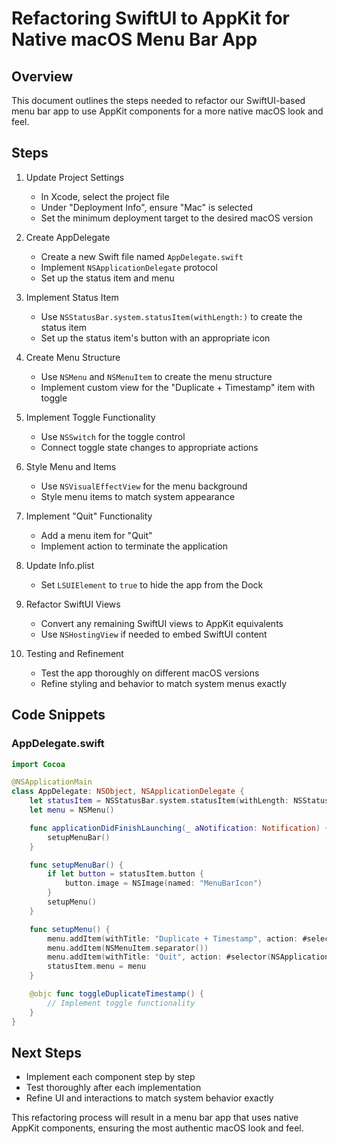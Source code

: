 # Refactoring SwiftUI to AppKit for Native macOS Menu Bar App

## Overview
This document outlines the steps needed to refactor our SwiftUI-based menu bar app to use AppKit components for a more native macOS look and feel.

## Steps

1. Update Project Settings
   - In Xcode, select the project file
   - Under "Deployment Info", ensure "Mac" is selected
   - Set the minimum deployment target to the desired macOS version

2. Create AppDelegate
   - Create a new Swift file named `AppDelegate.swift`
   - Implement `NSApplicationDelegate` protocol
   - Set up the status item and menu

3. Implement Status Item
   - Use `NSStatusBar.system.statusItem(withLength:)` to create the status item
   - Set up the status item's button with an appropriate icon

4. Create Menu Structure
   - Use `NSMenu` and `NSMenuItem` to create the menu structure
   - Implement custom view for the "Duplicate + Timestamp" item with toggle

5. Implement Toggle Functionality
   - Use `NSSwitch` for the toggle control
   - Connect toggle state changes to appropriate actions

6. Style Menu and Items
   - Use `NSVisualEffectView` for the menu background
   - Style menu items to match system appearance

7. Implement "Quit" Functionality
   - Add a menu item for "Quit"
   - Implement action to terminate the application

8. Update Info.plist
   - Set `LSUIElement` to `true` to hide the app from the Dock

9. Refactor SwiftUI Views
   - Convert any remaining SwiftUI views to AppKit equivalents
   - Use `NSHostingView` if needed to embed SwiftUI content

10. Testing and Refinement
    - Test the app thoroughly on different macOS versions
    - Refine styling and behavior to match system menus exactly

## Code Snippets

### AppDelegate.swift
```swift
import Cocoa

@NSApplicationMain
class AppDelegate: NSObject, NSApplicationDelegate {
    let statusItem = NSStatusBar.system.statusItem(withLength: NSStatusItem.squareLength)
    let menu = NSMenu()

    func applicationDidFinishLaunching(_ aNotification: Notification) {
        setupMenuBar()
    }

    func setupMenuBar() {
        if let button = statusItem.button {
            button.image = NSImage(named: "MenuBarIcon")
        }
        setupMenu()
    }

    func setupMenu() {
        menu.addItem(withTitle: "Duplicate + Timestamp", action: #selector(toggleDuplicateTimestamp), keyEquivalent: "")
        menu.addItem(NSMenuItem.separator())
        menu.addItem(withTitle: "Quit", action: #selector(NSApplication.terminate(_:)), keyEquivalent: "q")
        statusItem.menu = menu
    }

    @objc func toggleDuplicateTimestamp() {
        // Implement toggle functionality
    }
}
```

## Next Steps
- Implement each component step by step
- Test thoroughly after each implementation
- Refine UI and interactions to match system behavior exactly

This refactoring process will result in a menu bar app that uses native AppKit components, ensuring the most authentic macOS look and feel.